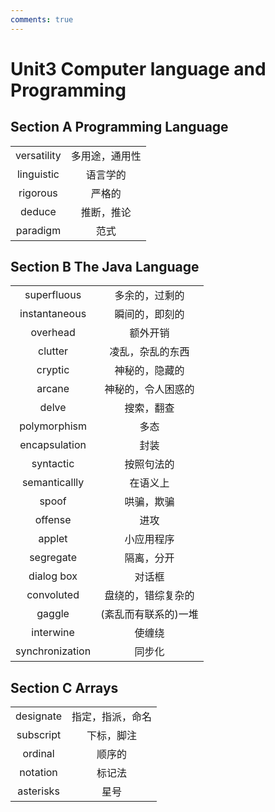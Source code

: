 ```yaml
---
comments: true
---
```


# Unit3   Computer language and Programming
## Section A  Programming Language
|||
|:--:|:--:|
|versatility|多用途，通用性|
|linguistic|语言学的|
|rigorous|严格的|
|deduce|推断，推论|
|paradigm|范式|

## Section B  The Java Language
|||
|:--:|:--:|
|superfluous|多余的，过剩的|
|instantaneous|瞬间的，即刻的|
|overhead|额外开销|
|clutter|凌乱，杂乱的东西|
|cryptic|神秘的，隐藏的|
|arcane|神秘的，令人困惑的|
|delve|搜索，翻查|
|polymorphism|多态|
|encapsulation|封装|
|syntactic|按照句法的|
|semanticallly|在语义上|
|spoof|哄骗，欺骗|
|offense|进攻|
|applet|小应用程序|
|segregate|隔离，分开|
|dialog box|对话框|
|convoluted|盘绕的，错综复杂的|
|gaggle|(紊乱而有联系的)一堆|
|interwine|使缠绕|
|synchronization|同步化|

## Section C  Arrays
|||
|:--:|:--:|
|designate|指定，指派，命名|
|subscript|下标，脚注|
|ordinal|顺序的|
|notation|标记法|
|asterisks|星号|